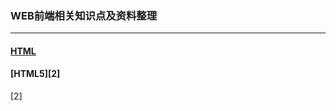 ### WEB前端相关知识点及资料整理
***
#### [HTML][1]
[1]:https://github.com/Weitians/notes/blob/master/HTML.md
#### [HTML5][2]
[2]


